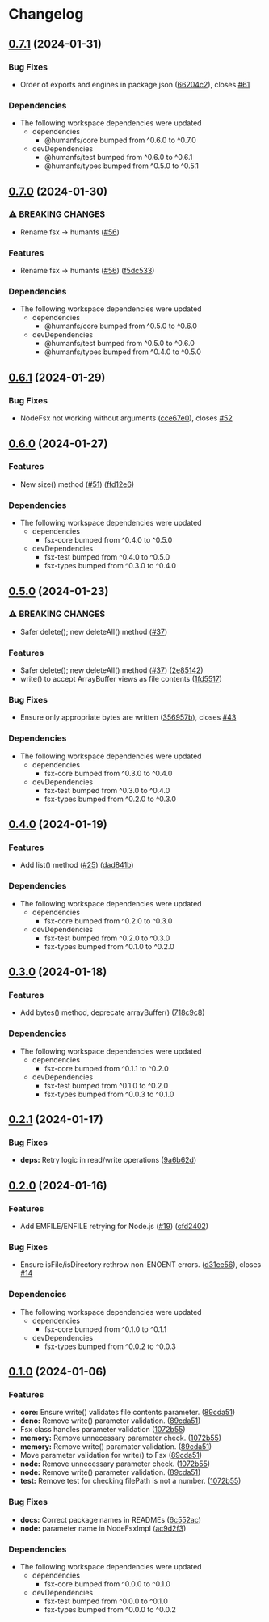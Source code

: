 # Changelog

## [0.7.1](https://github.com/humanwhocodes/humanfs/compare/node-v0.7.0...node-v0.7.1) (2024-01-31)


### Bug Fixes

* Order of exports and engines in package.json ([66204c2](https://github.com/humanwhocodes/humanfs/commit/66204c24bc2dd02380aa2fb3c5769ca2cf5238a7)), closes [#61](https://github.com/humanwhocodes/humanfs/issues/61)


### Dependencies

* The following workspace dependencies were updated
  * dependencies
    * @humanfs/core bumped from ^0.6.0 to ^0.7.0
  * devDependencies
    * @humanfs/test bumped from ^0.6.0 to ^0.6.1
    * @humanfs/types bumped from ^0.5.0 to ^0.5.1

## [0.7.0](https://github.com/humanwhocodes/humanfs/compare/node-v0.6.1...node-v0.7.0) (2024-01-30)


### ⚠ BREAKING CHANGES

* Rename fsx -> humanfs ([#56](https://github.com/humanwhocodes/humanfs/issues/56))

### Features

* Rename fsx -&gt; humanfs ([#56](https://github.com/humanwhocodes/humanfs/issues/56)) ([f5dc533](https://github.com/humanwhocodes/humanfs/commit/f5dc533c8a46d45afd7aad602af39a6074f8a07b))


### Dependencies

* The following workspace dependencies were updated
  * dependencies
    * @humanfs/core bumped from ^0.5.0 to ^0.6.0
  * devDependencies
    * @humanfs/test bumped from ^0.5.0 to ^0.6.0
    * @humanfs/types bumped from ^0.4.0 to ^0.5.0

## [0.6.1](https://github.com/humanwhocodes/fsx/compare/fsx-node-v0.6.0...fsx-node-v0.6.1) (2024-01-29)


### Bug Fixes

* NodeFsx not working without arguments ([cce67e0](https://github.com/humanwhocodes/fsx/commit/cce67e0fa0f0ababc0b802b84101306ec168fd5e)), closes [#52](https://github.com/humanwhocodes/fsx/issues/52)

## [0.6.0](https://github.com/humanwhocodes/fsx/compare/fsx-node-v0.5.0...fsx-node-v0.6.0) (2024-01-27)


### Features

* New size() method ([#51](https://github.com/humanwhocodes/fsx/issues/51)) ([ffd12e6](https://github.com/humanwhocodes/fsx/commit/ffd12e6b0db318320dd5a9dbb8eb248106d60afa))


### Dependencies

* The following workspace dependencies were updated
  * dependencies
    * fsx-core bumped from ^0.4.0 to ^0.5.0
  * devDependencies
    * fsx-test bumped from ^0.4.0 to ^0.5.0
    * fsx-types bumped from ^0.3.0 to ^0.4.0

## [0.5.0](https://github.com/humanwhocodes/fsx/compare/fsx-node-v0.4.0...fsx-node-v0.5.0) (2024-01-23)


### ⚠ BREAKING CHANGES

* Safer delete(); new deleteAll() method ([#37](https://github.com/humanwhocodes/fsx/issues/37))

### Features

* Safer delete(); new deleteAll() method ([#37](https://github.com/humanwhocodes/fsx/issues/37)) ([2e85142](https://github.com/humanwhocodes/fsx/commit/2e85142e34bdc3cc18e18aa0b051cc9007fca4b8))
* write() to accept ArrayBuffer views as file contents ([1fd5517](https://github.com/humanwhocodes/fsx/commit/1fd55174a528ef3dcbabc154347006bec799f3f9))


### Bug Fixes

* Ensure only appropriate bytes are written ([356957b](https://github.com/humanwhocodes/fsx/commit/356957bf5ebef086e1b9efedeecad182edfb6f10)), closes [#43](https://github.com/humanwhocodes/fsx/issues/43)


### Dependencies

* The following workspace dependencies were updated
  * dependencies
    * fsx-core bumped from ^0.3.0 to ^0.4.0
  * devDependencies
    * fsx-test bumped from ^0.3.0 to ^0.4.0
    * fsx-types bumped from ^0.2.0 to ^0.3.0

## [0.4.0](https://github.com/humanwhocodes/fsx/compare/fsx-node-v0.3.0...fsx-node-v0.4.0) (2024-01-19)


### Features

* Add list() method ([#25](https://github.com/humanwhocodes/fsx/issues/25)) ([dad841b](https://github.com/humanwhocodes/fsx/commit/dad841b7c9f5312996ff23db9be36774af985157))


### Dependencies

* The following workspace dependencies were updated
  * dependencies
    * fsx-core bumped from ^0.2.0 to ^0.3.0
  * devDependencies
    * fsx-test bumped from ^0.2.0 to ^0.3.0
    * fsx-types bumped from ^0.1.0 to ^0.2.0

## [0.3.0](https://github.com/humanwhocodes/fsx/compare/fsx-node-v0.2.1...fsx-node-v0.3.0) (2024-01-18)


### Features

* Add bytes() method, deprecate arrayBuffer() ([718c9c8](https://github.com/humanwhocodes/fsx/commit/718c9c84a0a1dcaef3cc032c882b1308e9cb3273))


### Dependencies

* The following workspace dependencies were updated
  * dependencies
    * fsx-core bumped from ^0.1.1 to ^0.2.0
  * devDependencies
    * fsx-test bumped from ^0.1.0 to ^0.2.0
    * fsx-types bumped from ^0.0.3 to ^0.1.0

## [0.2.1](https://github.com/humanwhocodes/fsx/compare/fsx-node-v0.2.0...fsx-node-v0.2.1) (2024-01-17)


### Bug Fixes

* **deps:** Retry logic in read/write operations ([9a6b62d](https://github.com/humanwhocodes/fsx/commit/9a6b62d6300799bb405893cb0a59be1988c558d5))

## [0.2.0](https://github.com/humanwhocodes/fsx/compare/fsx-node-v0.1.0...fsx-node-v0.2.0) (2024-01-16)


### Features

* Add EMFILE/ENFILE retrying for Node.js ([#19](https://github.com/humanwhocodes/fsx/issues/19)) ([cfd2402](https://github.com/humanwhocodes/fsx/commit/cfd2402d10e2974963124391483d0592ce4d469c))


### Bug Fixes

* Ensure isFile/isDirectory rethrow non-ENOENT errors. ([d31ee56](https://github.com/humanwhocodes/fsx/commit/d31ee56788e898cbc1fc0d6a54d1551f9b17cd45)), closes [#14](https://github.com/humanwhocodes/fsx/issues/14)


### Dependencies

* The following workspace dependencies were updated
  * dependencies
    * fsx-core bumped from ^0.1.0 to ^0.1.1
  * devDependencies
    * fsx-types bumped from ^0.0.2 to ^0.0.3

## [0.1.0](https://github.com/humanwhocodes/fsx/compare/fsx-node-v0.0.1...fsx-node-v0.1.0) (2024-01-06)

### Features

-   **core:** Ensure write() validates file contents parameter. ([89cda51](https://github.com/humanwhocodes/fsx/commit/89cda51a973bb963ad92bcb37ce761e51aea9165))
-   **deno:** Remove write() parameter validation. ([89cda51](https://github.com/humanwhocodes/fsx/commit/89cda51a973bb963ad92bcb37ce761e51aea9165))
-   Fsx class handles parameter validation ([1072b55](https://github.com/humanwhocodes/fsx/commit/1072b55e506390cccc7142f53bdd8c74d8dc0f60))
-   **memory:** Remove unnecessary parameter check. ([1072b55](https://github.com/humanwhocodes/fsx/commit/1072b55e506390cccc7142f53bdd8c74d8dc0f60))
-   **memory:** Remove write() paramater validation. ([89cda51](https://github.com/humanwhocodes/fsx/commit/89cda51a973bb963ad92bcb37ce761e51aea9165))
-   Move parameter validation for write() to Fsx ([89cda51](https://github.com/humanwhocodes/fsx/commit/89cda51a973bb963ad92bcb37ce761e51aea9165))
-   **node:** Remove unnecessary parameter check. ([1072b55](https://github.com/humanwhocodes/fsx/commit/1072b55e506390cccc7142f53bdd8c74d8dc0f60))
-   **node:** Remove write() parameter validation. ([89cda51](https://github.com/humanwhocodes/fsx/commit/89cda51a973bb963ad92bcb37ce761e51aea9165))
-   **test:** Remove test for checking filePath is not a number. ([1072b55](https://github.com/humanwhocodes/fsx/commit/1072b55e506390cccc7142f53bdd8c74d8dc0f60))

### Bug Fixes

-   **docs:** Correct package names in READMEs ([6c552ac](https://github.com/humanwhocodes/fsx/commit/6c552ac74542a245cdc2675101858da022336a1a))
-   **node:** parameter name in NodeFsxImpl ([ac9d2f3](https://github.com/humanwhocodes/fsx/commit/ac9d2f3ebc7181c861f7477edc5a42e59610488a))

### Dependencies

-   The following workspace dependencies were updated
    -   dependencies
        -   fsx-core bumped from ^0.0.0 to ^0.1.0
    -   devDependencies
        -   fsx-test bumped from ^0.0.0 to ^0.1.0
        -   fsx-types bumped from ^0.0.0 to ^0.0.2
